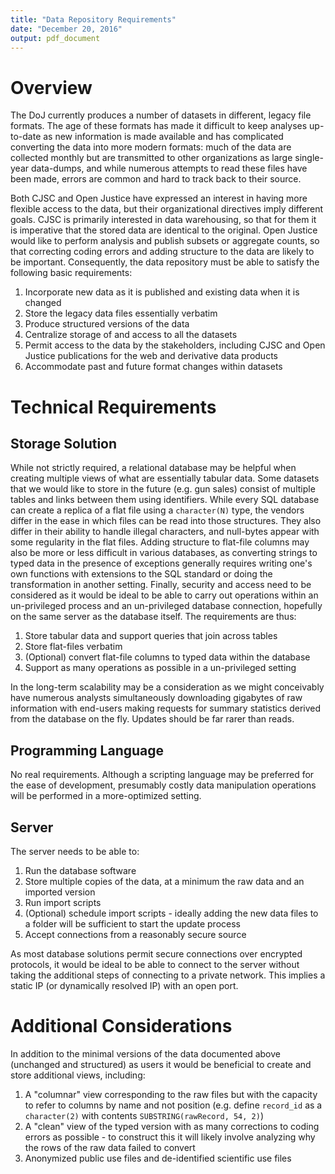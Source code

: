 ```yaml
---
title: "Data Repository Requirements"
date: "December 20, 2016"
output: pdf_document
---
```


# Overview

The DoJ currently produces a number of datasets in different, legacy file formats. The age of these formats has made it difficult to keep analyses up-to-date as new information is made available and has complicated converting the data into more modern formats: much of the data are collected monthly but are transmitted to other organizations as large single-year data-dumps, and while numerous attempts to read these files have been made, errors are common and hard to track back to their source.

Both CJSC and Open Justice have expressed an interest in having more flexible access to the data, but their organizational directives imply different goals. CJSC is primarily interested in data warehousing, so that for them it is imperative that the stored data are identical to the original. Open Justice would like to perform analysis and publish subsets or aggregate counts, so that correcting coding errors and adding structure to the data are likely to be important. Consequently, the data repository must be able to satisfy the following basic requirements:

1. Incorporate new data as it is published and existing data when it is changed
2. Store the legacy data files essentially verbatim
3. Produce structured versions of the data
4. Centralize storage of and access to all the datasets
5. Permit access to the data by the stakeholders, including CJSC and Open Justice publications for the web and derivative data products
6. Accommodate past and future format changes within datasets

# Technical Requirements

## Storage Solution

While not strictly required, a relational database may be helpful when creating multiple views of what are essentially tabular data. Some datasets that we would like to store in the future (e.g. gun sales) consist of multiple tables and links between them using identifiers. While every SQL database can create a replica of a flat file using a `character(N)` type, the vendors differ in the ease in which files can be read into those structures. They also differ in their ability to handle illegal characters, and null-bytes appear with some regularity in the flat files. Adding structure to flat-file columns may also be more or less difficult in various databases, as converting strings to typed data in the presence of exceptions generally requires writing one's own functions with extensions to the SQL standard or doing the transformation in another setting. Finally, security and access need to be considered as it would be ideal to be able to carry out operations within an un-privileged process and an un-privileged database connection, hopefully on the same server as the database itself. The requirements are thus:

1. Store tabular data and support queries that join across tables
2. Store flat-files verbatim
3. (Optional) convert flat-file columns to typed data within the database
4. Support as many operations as possible in a un-privileged setting

In the long-term scalability may be a consideration as we might conceivably have numerous analysts simultaneously downloading gigabytes of raw information with end-users making requests for summary statistics derived from the database on the fly. Updates should be far rarer than reads.

## Programming Language

No real requirements. Although a scripting language may be preferred for the ease of development, presumably costly data manipulation operations will be performed in a more-optimized setting.

## Server

The server needs to be able to:

1. Run the database software
2. Store multiple copies of the data, at a minimum the raw data and an imported version
3. Run import scripts
4. (Optional) schedule import scripts - ideally adding the new data files to a folder will be sufficient to start the update process
5. Accept connections from a reasonably secure source

As most database solutions permit secure connections over encrypted protocols, it would be ideal to be able to connect to the server without taking the additional steps of connecting to a private network. This implies a static IP (or dynamically resolved IP) with an open port.

#  Additional Considerations

In addition to the minimal versions of the data documented above (unchanged and structured) as users it would be beneficial to create and store additional views, including:

1. A "columnar" view corresponding to the raw files but with the capacity to refer to columns by name and not position (e.g. define `record_id` as a `character(2)` with contents `SUBSTRING(rawRecord, 54, 2)`)
2. A "clean" view of the typed version with as many corrections to coding errors as possible - to construct this it will likely involve analyzing why the rows of the raw data failed to convert
3. Anonymized public use files and de-identified scientific use files
